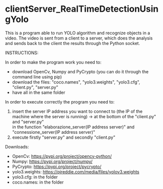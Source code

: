 # clientServer_RealTimeDetectionUsingYolo

This is a program able to run YOLO algorithm and recognize objects in a video. The video is sent from a client to a server, which does the analysis and sends back to the client the results through the Python socket.

INSTRUCTIONS:

In order to make the program work you need to:
  - download OpenCv, Numpy and PyCrypto (you can do it through the command line using pip)
  - download the files: "coco.names", "yolo3.weights", "yolo3.cfg", "client.py", "server.py"
  - have all in the same folder

In order to execute correctly the program you need to:
  1. insert the server IP address you want to connect to (the IP of the machine where the server is running) -> at the bottom of the "client.py" and "server.py"  
      in the function "elaborazione_server(IP address server)" and "connessione_server(IP address server)"
  2. execute firstly "server.py"  and secondly "client.py"

Downloads:
  - OpenCv: https://pypi.org/project/opencv-python/
  - Numpy: https://pypi.org/project/numpy/
  - PyCrypto: https://pypi.org/project/pycrypto/
  - yolo3.weights: https://pjreddie.com/media/files/yolov3.weights
  - yolo3.cfg: in the folder
  - coco.names: in the folder
